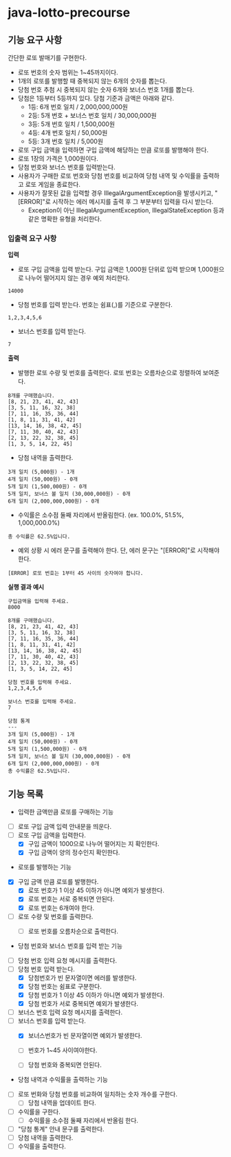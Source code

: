 # java-lotto-precourse
## 기능 요구 사항
간단한 로또 발매기를 구현한다.
- 로또 번호의 숫자 범위는 1~45까지이다.
- 1개의 로또를 발행할 때 중복되지 않는 6개의 숫자를 뽑는다.
- 당첨 번호 추첨 시 중복되지 않는 숫자 6개와 보너스 번호 1개를 뽑는다.
- 당첨은 1등부터 5등까지 있다. 당첨 기준과 금액은 아래와 같다.
  - 1등: 6개 번호 일치 / 2,000,000,000원
  - 2등: 5개 번호 + 보너스 번호 일치 / 30,000,000원
  - 3등: 5개 번호 일치 / 1,500,000원
  - 4등: 4개 번호 일치 / 50,000원
  - 5등: 3개 번호 일치 / 5,000원
- 로또 구입 금액을 입력하면 구입 금액에 해당하는 만큼 로또를 발행해야 한다.
- 로또 1장의 가격은 1,000원이다.
- 당첨 번호와 보너스 번호를 입력받는다.
- 사용자가 구매한 로또 번호와 당첨 번호를 비교하여 당첨 내역 및 수익률을 출력하고 로또 게임을 종료한다.
- 사용자가 잘못된 값을 입력할 경우 IllegalArgumentException을 발생시키고, "[ERROR]"로 시작하는 에러 메시지를 출력 후 그 부분부터 입력을 다시 받는다. 
  - Exception이 아닌 IllegalArgumentException, IllegalStateException 등과 같은 명확한 유형을 처리한다.

### 입출력 요구 사항
**입력**
- 로또 구입 금액을 입력 받는다. 구입 금액은 1,000원 단위로 입력 받으며 1,000원으로 나누어 떨어지지 않는 경우 예외 처리한다.
```
14000
```
- 당첨 번호를 입력 받는다. 번호는 쉼표(,)를 기준으로 구분한다.
```
1,2,3,4,5,6
```
- 보너스 번호를 입력 받는다.
```
7
```

**출력**
- 발행한 로또 수량 및 번호를 출력한다. 로또 번호는 오름차순으로 정렬하여 보여준다.
```
8개를 구매했습니다.
[8, 21, 23, 41, 42, 43] 
[3, 5, 11, 16, 32, 38] 
[7, 11, 16, 35, 36, 44] 
[1, 8, 11, 31, 41, 42] 
[13, 14, 16, 38, 42, 45] 
[7, 11, 30, 40, 42, 43] 
[2, 13, 22, 32, 38, 45] 
[1, 3, 5, 14, 22, 45]
```
- 당첨 내역을 출력한다.
```
3개 일치 (5,000원) - 1개
4개 일치 (50,000원) - 0개
5개 일치 (1,500,000원) - 0개
5개 일치, 보너스 볼 일치 (30,000,000원) - 0개
6개 일치 (2,000,000,000원) - 0개
```
- 수익률은 소수점 둘째 자리에서 반올림한다. (ex. 100.0%, 51.5%, 1,000,000.0%)
```
총 수익률은 62.5%입니다.
```
- 예외 상황 시 에러 문구를 출력해야 한다. 단, 에러 문구는 "[ERROR]"로 시작해야 한다.
```
[ERROR] 로또 번호는 1부터 45 사이의 숫자여야 합니다.
```

**실행 결과 예시**
```
구입금액을 입력해 주세요.
8000

8개를 구매했습니다.
[8, 21, 23, 41, 42, 43] 
[3, 5, 11, 16, 32, 38] 
[7, 11, 16, 35, 36, 44] 
[1, 8, 11, 31, 41, 42] 
[13, 14, 16, 38, 42, 45] 
[7, 11, 30, 40, 42, 43] 
[2, 13, 22, 32, 38, 45] 
[1, 3, 5, 14, 22, 45]

당첨 번호를 입력해 주세요.
1,2,3,4,5,6

보너스 번호를 입력해 주세요.
7

당첨 통계
---
3개 일치 (5,000원) - 1개
4개 일치 (50,000원) - 0개
5개 일치 (1,500,000원) - 0개
5개 일치, 보너스 볼 일치 (30,000,000원) - 0개
6개 일치 (2,000,000,000원) - 0개
총 수익률은 62.5%입니다.
```

## 기능 목록
- 입력한 금액만큼 로또를 구매하는 기능
- [ ] 로또 구입 금액 입력 안내문을 띄운다.
- [ ] 로또 구입 금액을 입력한다.
  - [X] 구입 금액이 1000으로 나누어 떨어지는 지 확인한다.
  - [X] 구입 금액이 양의 정수인지 확인한다.

- 로또를 발행하는 기능
- [X] 구입 금액 만큼 로또를 발행한다.
  - [X] 로또 번호가 1 이상 45 이하가 아니면 예외가 발생한다.
  - [X] 로또 번호는 서로 중복되면 안된다.
  - [X] 로또 번호는 6개여야 한다.
- [ ] 로또 수량 및 번호를 출력한다.
  - [ ] 로또 번호를 오름차순으로 출력한다.


- 당첨 번호와 보너스 번호를 입력 받는 기능
- [ ] 당첨 번호 입력 요청 메시지를 출력한다.
- [ ] 당첨 번호 입력 받는다.
  - [X] 당첨번호가 빈 문자열이면 에러를 발생한다.
  - [X] 당첨 번호는 쉼표로 구분한다.
  - [X] 당첨 번호가 1 이상 45 이하가 아니면 예외가 발생한다.
  - [X] 당첨 번호가 서로 중복되면 예외가 발생한다.
- [ ] 보너스 번호 입력 요청 메시지를 출력한다.
- [ ] 보너스 번호를 입력 받는다.
  - [X] 보너스번호가 빈 문자열이면 예외가 발생한다.
  - [ ] 번호가 1~45 사이여야한다.
  - [ ] 당첨 번호와 중복되면 안된다.


- 당첨 내역과 수익률을 출력하는 기능
- [ ] 로또 번화와 당첨 번호를 비교하여 일치하는 숫자 개수를 구한다.
  - [ ] 당첨 내역을 업데이트 한다.
- [ ] 수익률을 구한다.
  - [ ] 수익률을 소수점 둘째 자리에서 반올림 한다.
- [ ] "당첨 통계" 안내 문구를 출력한다. 
- [ ] 당첨 내역을 출력한다.
- [ ] 수익률을 출력한다.